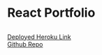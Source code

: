 # React Portfolio
##

[Deployed Heroku Link](https://jkgportfolio.herokuapp.com/) \
[Github Repo](https://github.com/originator1/ReactPortfolio)
